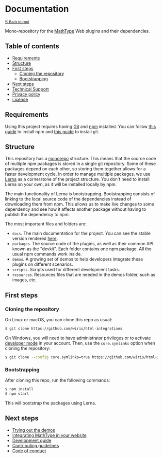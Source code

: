 # Documentation

<small>[⇱ Back to root](../README.md)</small>

Mono-repository for the [MathType](http://www.wiris.com/en/mathtype) Web plugins and their dependencies.

## Table of contents

- [Requirements](#requirements)
- [Structure](#structure)
- [First steps](#first-steps)
  - [Cloning the repository](#cloning-the-repository)
  - [Bootstrapping](#bootstrapping)
- [Next steps](#next-steps)
- [Technical Support](#technical-support)
- [Privacy policy](#privacy-policy)
- [License](#license)

## Requirements

Using this project requires having [Git] and [npm] installed.
You can follow [this guide](https://docs.npmjs.com/downloading-and-installing-node-js-and-npm) to install npm and [this guide](https://www.atlassian.com/git/tutorials/install-git) to install git.

[Git]: https://git-scm.com/
[npm]: https://www.npmjs.com/

## Structure

This repository has a [monorepo](https://en.wikipedia.org/wiki/Monorepo) structure.
This means that the source code of multiple npm packages is stored in a single git repository.
Some of these packages depend on each other, so storing them together allows for a faster development cycle.
In order to manage multiple packages, we use [Lerna] as a cornerstone of the project structure.
You don't need to install Lerna on your own, as it will be installed locally by npm.

The main functionality of Lerna is bootstrapping.
Bootstrapping consists of linking to the local source code of the dependencies instead of downloading them from npm.
This allows us to make live changes to some dependency and see how it affects another package without having to publish the dependency to npm.

The most important files and folders are:

- `docs`. The main documentation for the project.
    You can see the stable version rendered [here](https://wiris.github.io/html-integrations).
- `packages`. The source code of the plugins, as well as their common API known as the "devkit".
    Each folder contains one npm package.
    All the usual npm commands work inside.
- `demos`. A growing set of demos to help developers integrate these plugins on different scenarios.
- `scripts`. Scripts used for different development tasks.
- `resources`. Resources files that are needed in the demos folder, such as images, etc.

[Lerna]: https://lerna.js.org/

## First steps

### Cloning the repository

On Linux or macOS, you can clone this repo as usual:

```sh
$ git clone https://github.com/wiris/html-integrations
```

On Windows, you will need to have administrator privileges or to activate [developer mode](https://docs.microsoft.com/en-us/windows/uwp/get-started/enable-your-device-for-development) in your account.
Then, use the `core.symlinks` option when cloning the repository:

```sh
$ git clone --config core.symlinks=true https://github.com/wiris/html-integrations
```

### Bootstrapping

After cloning this repo, run the following commands:

```sh
$ npm install
$ npm start
```

This will bootstrap the packages using Lerna.

## Next steps

- [Trying out the demos](demos/README.md)
- [Integrating MathType in your website](integration/README.md)
- [Development guide](development/README.md)
- [Contributing guidelines](contributing/README.md)
- [Code of conduct](code-of-conduct/README.md)
